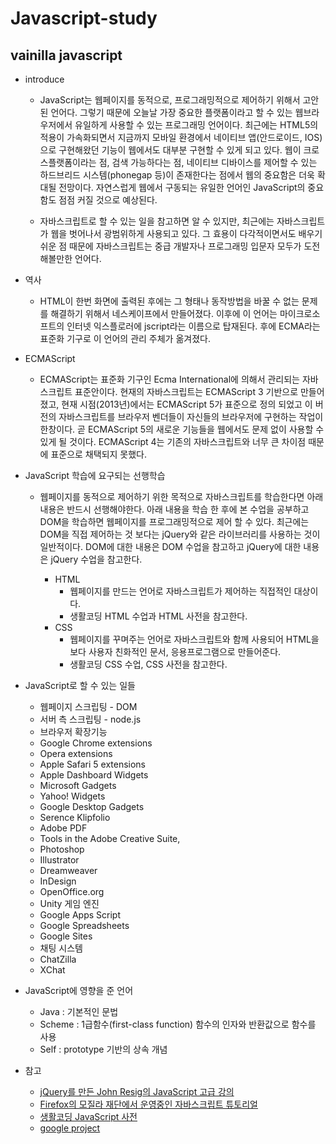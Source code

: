 # Javascript-study

## vainilla javascript

+ introduce
  - JavaScript는 웹페이지를 동적으로, 프로그래밍적으로 제어하기 위해서 고안된 언어다. 그렇기 때문에 오늘날 가장 중요한 플랫폼이라고 할 수 있는 웹브라우저에서 유일하게 사용할 수 있는 프로그래밍 언어이다. 최근에는 HTML5의 적용이 가속화되면서 지금까지 모바일 환경에서 네이티브 앱(안드로이드, IOS)으로 구현해왔던 기능이 웹에서도 대부분 구현할 수 있게 되고 있다. 웹이 크로스플랫폼이라는 점, 검색 가능하다는 점, 네이티브 디바이스를 제어할 수 있는 하드브리드 시스템(phonegap 등)이 존재한다는 점에서 웹의 중요함은 더욱 확대될 전망이다. 자연스럽게 웹에서 구동되는 유일한 언어인 JavaScript의 중요함도 점점 커질 것으로 예상된다.

  - 자바스크립트로 할 수 있는 일을 참고하면 알 수 있지만, 최근에는 자바스크립트가 웹을 벗어나서 광범위하게 사용되고 있다. 그 효용이 다각적이면서도 배우기 쉬운 점 때문에 자바스크립트는 중급 개발자나 프로그래밍 입문자 모두가 도전해볼만한 언어다.

+ 역사
  - HTML이 한번 화면에 출력된 후에는 그 형태나 동작방법을 바꿀 수 없는 문제를 해결하기 위해서 네스케이프에서 만들어졌다. 이후에 이 언어는 마이크로소프트의 인터넷 익스플로러에 jscript라는 이름으로 탑재된다. 후에 ECMA라는 표준화 기구로 이 언어의 관리 주체가 옮겨졌다.

+ ECMAScript
  - ECMAScript는 표준화 기구인 Ecma International에 의해서 관리되는 자바스크립트 표준안이다. 현재의 자바스크립트는 ECMAScript 3 기반으로 만들어졌고, 현재 시점(2013년)에서는 ECMAScript 5가 표준으로 정의 되었고 이 버전의 자바스크립트를 브라우저 벤더들이 자신들의 브라우저에 구현하는 작업이 한창이다. 곧 ECMAScript 5의 새로운 기능들을 웹에서도 문제 없이 사용할 수 있게 될 것이다. ECMAScript 4는 기존의 자바스크립트와 너무 큰 차이점 때문에 표준으로 채택되지 못했다.

+ JavaScript 학습에 요구되는 선행학습
  - 웹페이지를 동적으로 제어하기 위한 목적으로 자바스크립트를 학습한다면 아래 내용은 반드시 선행해야한다. 아래 내용을 학습 한 후에 본 수업을 공부하고 DOM을 학습하면 웹페이지를 프로그래밍적으로 제어 할 수 있다. 최근에는 DOM을 직접 제어하는 것 보다는 jQuery와 같은 라이브러리를 사용하는 것이 일반적이다. DOM에 대한 내용은 DOM 수업을 참고하고 jQuery에 대한 내용은 jQuery 수업을 참고한다.

    + HTML
      - 웹페이지를 만드는 언어로 자바스크립트가 제어하는 직접적인 대상이다.
      - 생활코딩 HTML 수업과 HTML 사전을 참고한다.
    + CSS
      - 웹페이지를 꾸며주는 언어로 자바스크립트와 함께 사용되어 HTML을 보다 사용자 친화적인 문서, 응용프로그램으로 만들어준다.
      - 생활코딩 CSS 수업, CSS 사전을 참고한다.

+ JavaScript로 할 수 있는 일들
  - 웹페이지 스크립팅 - DOM
  - 서버 측 스크립팅 - node.js
  -  브라우저 확장기능
  -  Google Chrome extensions
  -  Opera extensions
  -  Apple Safari 5 extensions
  -  Apple Dashboard Widgets
  -  Microsoft Gadgets
  -  Yahoo! Widgets
  -  Google Desktop Gadgets
  -  Serence Klipfolio
  -  Adobe PDF
  -  Tools in the Adobe Creative Suite,
  -  Photoshop
  -  Illustrator
  -  Dreamweaver
  -  InDesign
  -  OpenOffice.org
  -  Unity 게임 엔진
  -  Google Apps Script
  -  Google Spreadsheets
  -  Google Sites
  -  채팅 시스템
  -  ChatZilla
  -  XChat

+ JavaScript에 영향을 준 언어
  - Java : 기본적인 문법
  - Scheme : 1급함수(first-class function) 함수의 인자와 반환값으로 함수를 사용
  - Self : prototype 기반의 상속 개념

+ 참고
  - [jQuery를 만든 John Resig의 JavaScript 고급 강의](http://ejohn.org/apps/learn/) 
  - [Firefox의 모질라 재단에서 운영중인 자바스크립트 튜토리얼](https://developer.mozilla.org/ko/docs/JavaScript/Guide)
  - [생활코딩 JavaScript 사전](http://opentutorials.org/course/50)
  - [google project](http://www.html5rocks.com/ko/)
